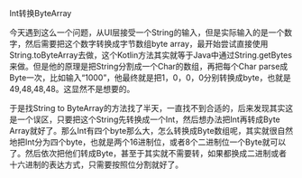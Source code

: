 Int转换ByteArray

今天遇到这么一个问题，从UI层接受一个String的输入，但是实际输入的是一个数字，然后需要把这个数字转换成字节数组byte array，最开始尝试直接使用String.toByteArray去做，这个Kotlin方法其实就等于Java中通过String.getBytes来做。但是他的原理是把String分割成一个Char的数组，再把每个Char parse成Byte一次，比如输入“1000”，他最终就是把1，0，0，0分别转换成byte，也就是49,48,48,48。这显然不是想要的。

于是找String to ByteArray的方法找了半天，一直找不到合适的，后来发现其实这是一个误区，只要把这个String先转换成一个Int，然后想办法把Int再转成Byte Array就好了。那么Int有四个byte那么大，怎么转换成Byte数组呢，其实就很自然地把Int分为四个byte，也就是两个16进制位，或者8个二进制位一个Byte就可以了。然后依次把他们转成Byte，甚至于其实就不需要转，如果都换成二进制或者十六进制的表达方式，只需要按照位分割就好了。